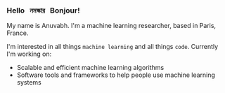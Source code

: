### Hello &nbsp; নমস্কার &nbsp; Bonjour! 
My name is Anuvabh. I'm a machine learning researcher, based in Paris, France.

I'm interested in all things ```machine learning``` and all things ```code```. Currently I'm working on:
- Scalable and efficient machine learning algorithms
- Software tools and frameworks to help people use machine learning systems
<!--
**vabh/vabh** is a ✨ _special_ ✨ repository because its `README.md` (this file) appears on your GitHub profile.

Here are some ideas to get you started:

- 🔭 I’m currently working on ...
- 🌱 I’m currently learning ...
- 👯 I’m looking to collaborate on ...
- 🤔 I’m looking for help with ...
- 💬 Ask me about ...
- 📫 How to reach me: ...
- 😄 Pronouns: ...
- ⚡ Fun fact: ...
-->
